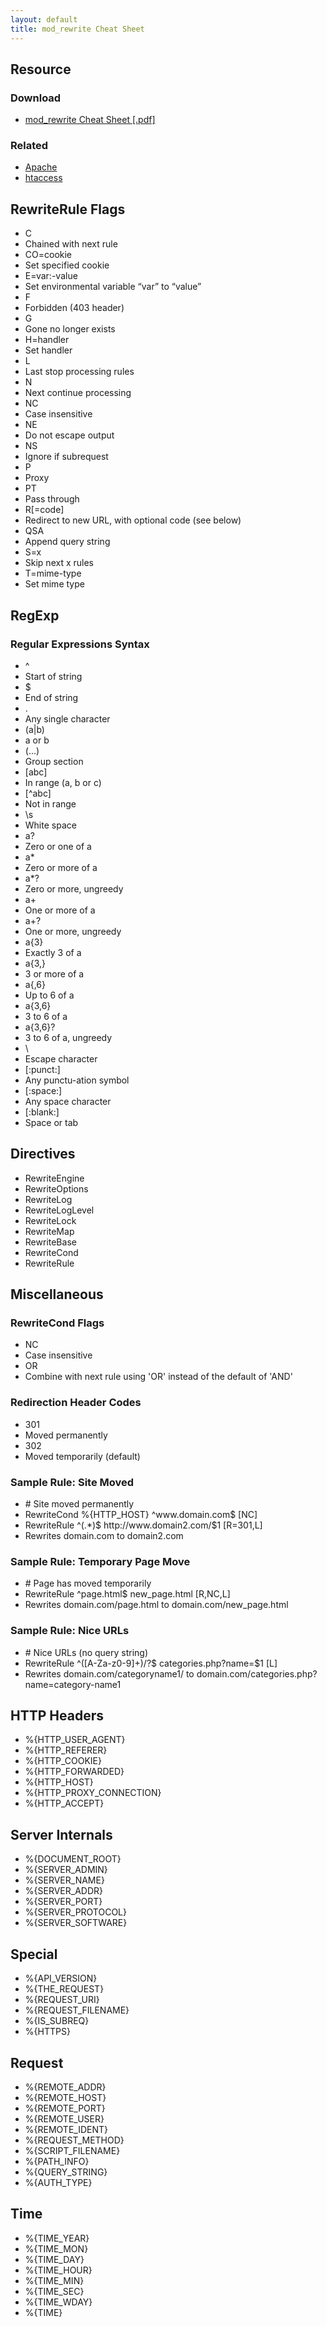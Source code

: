 ```yaml
---
layout: default
title: mod_rewrite Cheat Sheet
---
```


<div class="content">
    <div class="board">
        <h2 class="board-title">Resource</h2>
        <div class="board-card">
            <h3 class="board-card-title">Download</h3>
            <ul>
                <li><a href="/static/cs/mod_rewrite_cheat_sheet.pdf">mod_rewrite Cheat Sheet [.pdf]</a></li>
            </ul>
        </div>
        <div class="board-card">
            <h3 class="board-card-title">Related</h3>
            <ul>
                <li><a href="/apache" title="Apache Cheat Sheet">Apache</a></li>
                <li><a href="/htaccess" title="htaccess Cheat Sheet">htaccess</a></li>
            </ul>
        </div>
    </div>
    <div class="board">
        <h2 class="board-title">RewriteRule Flags</h2>
        <div class="board-card">
            <ul>
                <li>C</li>
                <li class="tip">Chained with next rule</li>
                <li>CO=cookie</li>
                <li class="tip">Set specified cookie</li>
                <li>E=var:-value</li>
                <li class="tip">Set environmental variable “var” to “value”</li>
                <li>F</li>
                <li class="tip">Forbidden (403 header)</li>
                <li>G</li>
                <li class="tip">Gone no longer exists</li>
                <li>H=handler</li>
                <li class="tip">Set handler</li>
                <li>L</li>
                <li class="tip">Last stop processing rules</li>
                <li>N</li>
                <li class="tip">Next continue processing</li>
                <li>NC</li>
                <li class="tip">Case insensitive</li>
                <li>NE</li>
                <li class="tip">Do not escape output</li>
                <li>NS</li>
                <li class="tip">Ignore if subrequest</li>
                <li>P</li>
                <li class="tip">Proxy</li>
                <li>PT</li>
                <li class="tip">Pass through</li>
                <li>R[=code]</li>
                <li class="tip">Redirect to new URL, with optional code (see below)</li>
                <li>QSA</li>
                <li class="tip">Append query string</li>
                <li>S=x</li>
                <li class="tip">Skip next x rules</li>
                <li>T=mime-type</li>
                <li class="tip">Set mime type</li>
            </ul>
        </div>
    </div>
    <div class="board">
        <h2 class="board-title">RegExp</h2>
        <div class="board-card">
            <h3 class="board-card-title">Regular Expressions Syntax</h3>
            <ul>
                <li>^</li>
                <li class="tip">Start of string</li>
                <li>$</li>
                <li class="tip">End of string</li>
                <li>.</li>
                <li class="tip">Any single character</li>
                <li>(a|b)</li>
                <li class="tip">a or b</li>
                <li>(...)</li>
                <li class="tip">Group section</li>
                <li>[abc]</li>
                <li class="tip">In range (a, b or c)</li>
                <li>[^abc]</li>
                <li class="tip">Not in range</li>
                <li>\s</li>
                <li class="tip">White space</li>
                <li>a?</li>
                <li class="tip">Zero or one of a</li>
                <li>a*</li>
                <li class="tip">Zero or more of a</li>
                <li>a*?</li>
                <li class="tip">Zero or more, ungreedy</li>
                <li>a+</li>
                <li class="tip">One or more of a</li>
                <li>a+?</li>
                <li class="tip">One or more, ungreedy</li>
                <li>a{3}</li>
                <li class="tip">Exactly 3 of a</li>
                <li>a{3,}</li>
                <li class="tip">3 or more of a</li>
                <li>a{,6}</li>
                <li class="tip">Up to 6 of a</li>
                <li>a{3,6}</li>
                <li class="tip">3 to 6 of a</li>
                <li>a{3,6}?</li>
                <li class="tip">3 to 6 of a, ungreedy</li>
                <li>\</li>
                <li class="tip">Escape character</li>
                <li>[:punct:]</li>
                <li class="tip">Any punctu-ation symbol</li>
                <li>[:space:]</li>
                <li class="tip">Any space character</li>
                <li>[:blank:]</li>
                <li class="tip">Space or tab</li>
            </ul>
        </div>
    </div>
    <div class="board">
        <h2 class="board-title">Directives</h2>
        <div class="board-card">
            <ul>
                <li>RewriteEngine</li>
                <li>RewriteOptions</li>
                <li>RewriteLog</li>
                <li>RewriteLogLevel</li>
                <li>RewriteLock</li>
                <li>RewriteMap</li>
                <li>RewriteBase</li>
                <li>RewriteCond</li>
                <li>RewriteRule</li>
            </ul>
        </div>
    </div>
    <div class="board">
        <h2 class="board-title">Miscellaneous</h2>
        <div class="board-card">
            <h3 class="board-card-title">RewriteCond Flags</h3>
            <ul>
                <li>NC</li>
                <li class="tip">Case insensitive</li>
                <li>OR</li>
                <li class="tip">Combine with next rule using 'OR' instead of the default of 'AND'</li>
            </ul>
        </div>
        <div class="board-card">
            <h3 class="board-card-title">Redirection Header Codes</h3>
            <ul>
                <li>301</li>
                <li class="tip">Moved permanently</li>
                <li>302</li>
                <li class="tip">Moved temporarily (default)</li>
            </ul>
        </div>
        <div class="board-card">
            <h3 class="board-card-title">Sample Rule: Site Moved</h3>
            <ul>
                <li class="tip"># Site moved permanently</li>
                <li>RewriteCond   %{HTTP_HOST}   ^www.domain.com$   [NC]</li>
                <li>RewriteRule   ^(.*)$   http://www.domain2.com/$1   [R=301,L]</li>
                <li class="tip">Rewrites domain.com to domain2.com</li>
            </ul>
        </div>
        <div class="board-card">
            <h3 class="board-card-title">Sample Rule: Temporary Page Move</h3>
            <ul>
                <li class="tip"># Page has moved temporarily</li>
                <li>RewriteRule   ^page.html$   new_page.html   [R,NC,L]</li>
                <li class="tip">Rewrites domain.com/page.html to domain.com/new_page.html</li>
            </ul>
        </div>
        <div class="board-card">
            <h3 class="board-card-title">Sample Rule: Nice URLs</h3>
            <ul>
                <li class="tip"># Nice URLs (no query string)</li>
                <li>RewriteRule   ^([A-Za-z0-9]+)/?$   categories.php?name=$1 [L]</li>
                <li class="tip">Rewrites domain.com/categoryname1/ to domain.com/categories.php?name=category-name1</li>
            </ul>
        </div>
    </div>
    <div class="board">
        <h2 class="board-title">HTTP Headers</h2>
        <div class="board-card">
            <ul>
                <li>%{HTTP_USER_AGENT}</li>
                <li>%{HTTP_REFERER}</li>
                <li>%{HTTP_COOKIE}</li>
                <li>%{HTTP_FORWARDED}</li>
                <li>%{HTTP_HOST}</li>
                <li>%{HTTP_PROXY_CONNECTION}</li>
                <li>%{HTTP_ACCEPT}</li>
            </ul>
        </div>
    </div>
    <div class="board">
        <h2 class="board-title">Server Internals</h2>
        <div class="board-card">
            <ul>
                <li>%{DOCUMENT_ROOT}</li>
                <li>%{SERVER_ADMIN}</li>
                <li>%{SERVER_NAME}</li>
                <li>%{SERVER_ADDR}</li>
                <li>%{SERVER_PORT}</li>
                <li>%{SERVER_PROTOCOL}</li>
                <li>%{SERVER_SOFTWARE}</li>
            </ul>
        </div>
    </div>
    <div class="board">
        <h2 class="board-title">Special</h2>
        <div class="board-card">
            <ul>
                <li>%{API_VERSION}</li>
                <li>%{THE_REQUEST}</li>
                <li>%{REQUEST_URI}</li>
                <li>%{REQUEST_FILENAME}</li>
                <li>%{IS_SUBREQ}</li>
                <li>%{HTTPS}</li>
            </ul>
        </div>
    </div>
    <div class="board">
        <h2 class="board-title">Request</h2>
        <div class="board-card">
            <ul>
                <li>%{REMOTE_ADDR}</li>
                <li>%{REMOTE_HOST}</li>
                <li>%{REMOTE_PORT}</li>
                <li>%{REMOTE_USER}</li>
                <li>%{REMOTE_IDENT}</li>
                <li>%{REQUEST_METHOD}</li>
                <li>%{SCRIPT_FILENAME}</li>
                <li>%{PATH_INFO}</li>
                <li>%{QUERY_STRING}</li>
                <li>%{AUTH_TYPE}</li>
            </ul>
        </div>
    </div>
    <div class="board">
        <h2 class="board-title">Time</h2>
        <div class="board-card">
            <ul>
                <li>%{TIME_YEAR}</li>
                <li>%{TIME_MON}</li>
                <li>%{TIME_DAY}</li>
                <li>%{TIME_HOUR}</li>
                <li>%{TIME_MIN}</li>
                <li>%{TIME_SEC}</li>
                <li>%{TIME_WDAY}</li>
                <li>%{TIME}</li>
            </ul>
        </div>
    </div>
</div>
